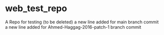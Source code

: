 # web_test_repo
A Repo for testing (to be deleted)
a new line added for main branch commit
a new line added for Ahmed-Haggag-2016-patch-1 branch commit
